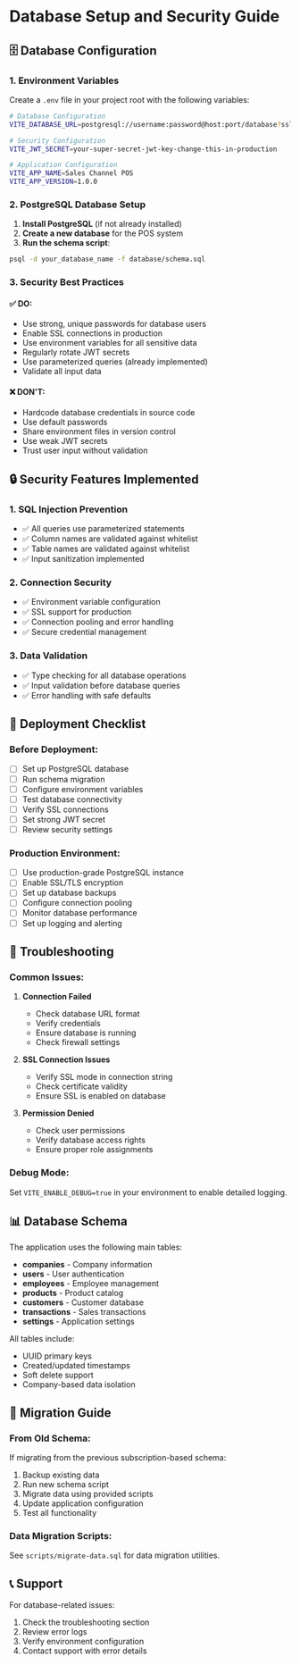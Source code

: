 # Database Setup and Security Guide

## 🗄️ Database Configuration

### 1. Environment Variables

Create a `.env` file in your project root with the following variables:

```bash
# Database Configuration
VITE_DATABASE_URL=postgresql://username:password@host:port/database?sslmode=require

# Security Configuration
VITE_JWT_SECRET=your-super-secret-jwt-key-change-this-in-production

# Application Configuration
VITE_APP_NAME=Sales Channel POS
VITE_APP_VERSION=1.0.0
```

### 2. PostgreSQL Database Setup

1. **Install PostgreSQL** (if not already installed)
2. **Create a new database** for the POS system
3. **Run the schema script**:

```bash
psql -d your_database_name -f database/schema.sql
```

### 3. Security Best Practices

#### ✅ DO:
- Use strong, unique passwords for database users
- Enable SSL connections in production
- Use environment variables for all sensitive data
- Regularly rotate JWT secrets
- Use parameterized queries (already implemented)
- Validate all input data

#### ❌ DON'T:
- Hardcode database credentials in source code
- Use default passwords
- Share environment files in version control
- Use weak JWT secrets
- Trust user input without validation

## 🔒 Security Features Implemented

### 1. SQL Injection Prevention
- ✅ All queries use parameterized statements
- ✅ Column names are validated against whitelist
- ✅ Table names are validated against whitelist
- ✅ Input sanitization implemented

### 2. Connection Security
- ✅ Environment variable configuration
- ✅ SSL support for production
- ✅ Connection pooling and error handling
- ✅ Secure credential management

### 3. Data Validation
- ✅ Type checking for all database operations
- ✅ Input validation before database queries
- ✅ Error handling with safe defaults

## 🚀 Deployment Checklist

### Before Deployment:
- [ ] Set up PostgreSQL database
- [ ] Run schema migration
- [ ] Configure environment variables
- [ ] Test database connectivity
- [ ] Verify SSL connections
- [ ] Set strong JWT secret
- [ ] Review security settings

### Production Environment:
- [ ] Use production-grade PostgreSQL instance
- [ ] Enable SSL/TLS encryption
- [ ] Set up database backups
- [ ] Configure connection pooling
- [ ] Monitor database performance
- [ ] Set up logging and alerting

## 🔧 Troubleshooting

### Common Issues:

1. **Connection Failed**
   - Check database URL format
   - Verify credentials
   - Ensure database is running
   - Check firewall settings

2. **SSL Connection Issues**
   - Verify SSL mode in connection string
   - Check certificate validity
   - Ensure SSL is enabled on database

3. **Permission Denied**
   - Check user permissions
   - Verify database access rights
   - Ensure proper role assignments

### Debug Mode:
Set `VITE_ENABLE_DEBUG=true` in your environment to enable detailed logging.

## 📊 Database Schema

The application uses the following main tables:

- **companies** - Company information
- **users** - User authentication
- **employees** - Employee management
- **products** - Product catalog
- **customers** - Customer database
- **transactions** - Sales transactions
- **settings** - Application settings

All tables include:
- UUID primary keys
- Created/updated timestamps
- Soft delete support
- Company-based data isolation

## 🔄 Migration Guide

### From Old Schema:
If migrating from the previous subscription-based schema:

1. Backup existing data
2. Run new schema script
3. Migrate data using provided scripts
4. Update application configuration
5. Test all functionality

### Data Migration Scripts:
See `scripts/migrate-data.sql` for data migration utilities.

## 📞 Support

For database-related issues:
1. Check the troubleshooting section
2. Review error logs
3. Verify environment configuration
4. Contact support with error details
